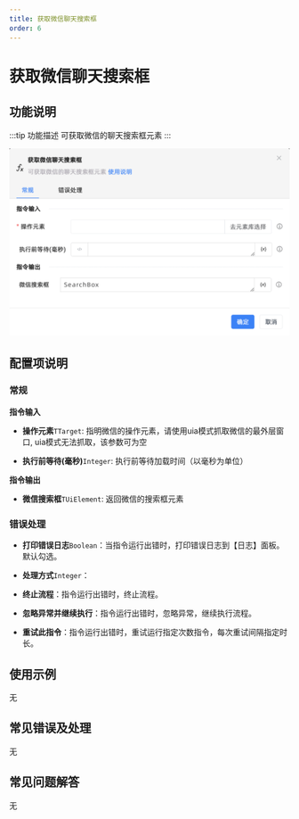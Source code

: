 ```yaml
---
title: 获取微信聊天搜索框
order: 6
---
```


# 获取微信聊天搜索框

## 功能说明

:::tip 功能描述
可获取微信的聊天搜索框元素
:::

![获取微信聊天搜索框](../../../assets/获取微信聊天搜索框_command.png)

## 配置项说明

### 常规

**指令输入**

- **操作元素**`TTarget`: 指明微信的操作元素，请使用uia模式抓取微信的最外层窗口, uia模式无法抓取，该参数可为空

- **执行前等待(毫秒)**`Integer`: 执行前等待加载时间（以毫秒为单位）


**指令输出**

- **微信搜索框**`TUiElement`: 返回微信的搜索框元素

### 错误处理

- **打印错误日志**`Boolean`：当指令运行出错时，打印错误日志到【日志】面板。默认勾选。

- **处理方式**`Integer`：

 - **终止流程**：指令运行出错时，终止流程。

 - **忽略异常并继续执行**：指令运行出错时，忽略异常，继续执行流程。

 - **重试此指令**：指令运行出错时，重试运行指定次数指令，每次重试间隔指定时长。

## 使用示例
无

## 常见错误及处理

无

## 常见问题解答

无

